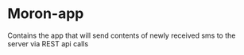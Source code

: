 # Moron-app
Contains the app that will send contents of newly received sms to the server via REST api calls 
